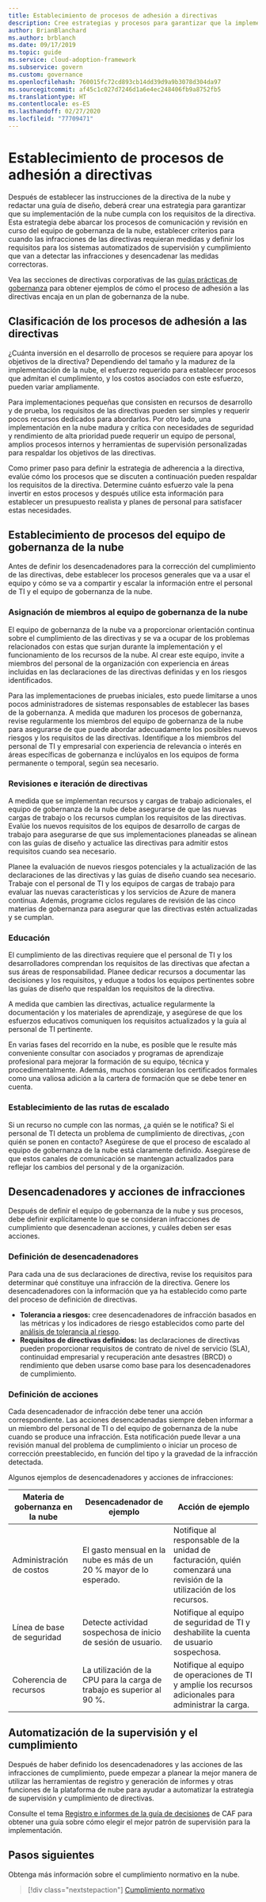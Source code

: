 ```yaml
---
title: Establecimiento de procesos de adhesión a directivas
description: Cree estrategias y procesos para garantizar que la implementación en la nube cumple con los requisitos de su directiva. 
author: BrianBlanchard
ms.author: brblanch
ms.date: 09/17/2019
ms.topic: guide
ms.service: cloud-adoption-framework
ms.subservice: govern
ms.custom: governance
ms.openlocfilehash: 760015fc72cd893cb14dd39d9a9b3078d304da97
ms.sourcegitcommit: af45c1c027d7246d1a6e4ec248406fb9a8752fb5
ms.translationtype: HT
ms.contentlocale: es-ES
ms.lasthandoff: 02/27/2020
ms.locfileid: "77709471"
---
```

<!-- markdownlint-disable MD026 -->

# <a name="establish-policy-adherence-processes"></a>Establecimiento de procesos de adhesión a directivas

Después de establecer las instrucciones de la directiva de la nube y redactar una guía de diseño, deberá crear una estrategia para garantizar que su implementación de la nube cumpla con los requisitos de la directiva. Esta estrategia debe abarcar los procesos de comunicación y revisión en curso del equipo de gobernanza de la nube, establecer criterios para cuando las infracciones de las directivas requieran medidas y definir los requisitos para los sistemas automatizados de supervisión y cumplimiento que van a detectar las infracciones y desencadenar las medidas correctoras.

Vea las secciones de directivas corporativas de las [guías prácticas de gobernanza](../guides/index.md) para obtener ejemplos de cómo el proceso de adhesión a las directivas encaja en un plan de gobernanza de la nube.

## <a name="prioritize-policy-adherence-processes"></a>Clasificación de los procesos de adhesión a las directivas

¿Cuánta inversión en el desarrollo de procesos se requiere para apoyar los objetivos de la directiva? Dependiendo del tamaño y la madurez de la implementación de la nube, el esfuerzo requerido para establecer procesos que admitan el cumplimiento, y los costos asociados con este esfuerzo, pueden variar ampliamente.

Para implementaciones pequeñas que consisten en recursos de desarrollo y de prueba, los requisitos de las directivas pueden ser simples y requerir pocos recursos dedicados para abordarlos. Por otro lado, una implementación en la nube madura y crítica con necesidades de seguridad y rendimiento de alta prioridad puede requerir un equipo de personal, amplios procesos internos y herramientas de supervisión personalizadas para respaldar los objetivos de las directivas.

Como primer paso para definir la estrategia de adherencia a la directiva, evalúe cómo los procesos que se discuten a continuación pueden respaldar los requisitos de la directiva. Determine cuánto esfuerzo vale la pena invertir en estos procesos y después utilice esta información para establecer un presupuesto realista y planes de personal para satisfacer estas necesidades.

## <a name="establish-cloud-governance-team-processes"></a>Establecimiento de procesos del equipo de gobernanza de la nube

Antes de definir los desencadenadores para la corrección del cumplimiento de las directivas, debe establecer los procesos generales que va a usar el equipo y cómo se va a compartir y escalar la información entre el personal de TI y el equipo de gobernanza de la nube.

### <a name="assign-cloud-governance-team-members"></a>Asignación de miembros al equipo de gobernanza de la nube

El equipo de gobernanza de la nube va a proporcionar orientación continua sobre el cumplimiento de las directivas y se va a ocupar de los problemas relacionados con estas que surjan durante la implementación y el funcionamiento de los recursos de la nube. Al crear este equipo, invite a miembros del personal de la organización con experiencia en áreas incluidas en las declaraciones de las directivas definidas y en los riesgos identificados.

Para las implementaciones de pruebas iniciales, esto puede limitarse a unos pocos administradores de sistemas responsables de establecer las bases de la gobernanza. A medida que maduren los procesos de gobernanza, revise regularmente los miembros del equipo de gobernanza de la nube para asegurarse de que puede abordar adecuadamente los posibles nuevos riesgos y los requisitos de las directivas. Identifique a los miembros del personal de TI y empresarial con experiencia de relevancia o interés en áreas específicas de gobernanza e inclúyalos en los equipos de forma permanente o temporal, según sea necesario.

### <a name="reviews-and-policy-iteration"></a>Revisiones e iteración de directivas

A medida que se implementan recursos y cargas de trabajo adicionales, el equipo de gobernanza de la nube debe asegurarse de que las nuevas cargas de trabajo o los recursos cumplan los requisitos de las directivas. Evalúe los nuevos requisitos de los equipos de desarrollo de cargas de trabajo para asegurarse de que sus implementaciones planeadas se alinean con las guías de diseño y actualice las directivas para admitir estos requisitos cuando sea necesario.

Planee la evaluación de nuevos riesgos potenciales y la actualización de las declaraciones de las directivas y las guías de diseño cuando sea necesario. Trabaje con el personal de TI y los equipos de cargas de trabajo para evaluar las nuevas características y los servicios de Azure de manera continua. Además, programe ciclos regulares de revisión de las cinco materias de gobernanza para asegurar que las directivas estén actualizadas y se cumplan.

### <a name="education"></a>Educación

El cumplimiento de las directivas requiere que el personal de TI y los desarrolladores comprendan los requisitos de las directivas que afectan a sus áreas de responsabilidad. Planee dedicar recursos a documentar las decisiones y los requisitos, y eduque a todos los equipos pertinentes sobre las guías de diseño que respaldan los requisitos de la directiva.

A medida que cambien las directivas, actualice regularmente la documentación y los materiales de aprendizaje, y asegúrese de que los esfuerzos educativos comuniquen los requisitos actualizados y la guía al personal de TI pertinente.

En varias fases del recorrido en la nube, es posible que le resulte más conveniente consultar con asociados y programas de aprendizaje profesional para mejorar la formación de su equipo, técnica y procedimentalmente. Además, muchos consideran los certificados formales como una valiosa adición a la cartera de formación que se debe tener en cuenta.

### <a name="establish-escalation-paths"></a>Establecimiento de las rutas de escalado

Si un recurso no cumple con las normas, ¿a quién se le notifica? Si el personal de TI detecta un problema de cumplimiento de directivas, ¿con quién se ponen en contacto? Asegúrese de que el proceso de escalado al equipo de gobernanza de la nube está claramente definido. Asegúrese de que estos canales de comunicación se mantengan actualizados para reflejar los cambios del personal y de la organización.

## <a name="violation-triggers-and-actions"></a>Desencadenadores y acciones de infracciones

Después de definir el equipo de gobernanza de la nube y sus procesos, debe definir explícitamente lo que se consideran infracciones de cumplimiento que desencadenan acciones, y cuáles deben ser esas acciones.

### <a name="define-triggers"></a>Definición de desencadenadores

Para cada una de sus declaraciones de directiva, revise los requisitos para determinar qué constituye una infracción de la directiva. Genere los desencadenadores con la información que ya ha establecido como parte del proceso de definición de directivas.

- **Tolerancia a riesgos:** cree desencadenadores de infracción basados en las métricas y los indicadores de riesgo establecidos como parte del [análisis de tolerancia al riesgo](./risk-tolerance.md).
- **Requisitos de directivas definidos:** las declaraciones de directivas pueden proporcionar requisitos de contrato de nivel de servicio (SLA), continuidad empresarial y recuperación ante desastres (BRCD) o rendimiento que deben usarse como base para los desencadenadores de cumplimiento.

### <a name="define-actions"></a>Definición de acciones

Cada desencadenador de infracción debe tener una acción correspondiente. Las acciones desencadenadas siempre deben informar a un miembro del personal de TI o del equipo de gobernanza de la nube cuando se produce una infracción. Esta notificación puede llevar a una revisión manual del problema de cumplimiento o iniciar un proceso de corrección preestablecido, en función del tipo y la gravedad de la infracción detectada.

Algunos ejemplos de desencadenadores y acciones de infracciones:

| Materia de gobernanza en la nube | Desencadenador de ejemplo | Acción de ejemplo |
|-----------------------------|----------------|---------------|
| Administración de costos | El gasto mensual en la nube es más de un 20 % mayor de lo esperado. | Notifique al responsable de la unidad de facturación, quién comenzará una revisión de la utilización de los recursos. |
| Línea de base de seguridad | Detecte actividad sospechosa de inicio de sesión de usuario. | Notifique al equipo de seguridad de TI y deshabilite la cuenta de usuario sospechosa. |
| Coherencia de recursos | La utilización de la CPU para la carga de trabajo es superior al 90 %. | Notifique al equipo de operaciones de TI y amplíe los recursos adicionales para administrar la carga. |

## <a name="automation-of-monitoring-and-compliance"></a>Automatización de la supervisión y el cumplimiento

Después de haber definido los desencadenadores y las acciones de las infracciones de cumplimiento, puede empezar a planear la mejor manera de utilizar las herramientas de registro y generación de informes y otras funciones de la plataforma de nube para ayudar a automatizar la estrategia de supervisión y cumplimiento de directivas.

Consulte el tema [Registro e informes de la guía de decisiones](../../decision-guides/logging-and-reporting/index.md) de CAF para obtener una guía sobre cómo elegir el mejor patrón de supervisión para la implementación.

## <a name="next-steps"></a>Pasos siguientes

Obtenga más información sobre el cumplimiento normativo en la nube.

> [!div class="nextstepaction"]
> [Cumplimiento normativo](./regulatory-compliance.md)
